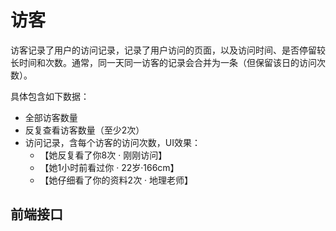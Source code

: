 # 访客

访客记录了用户的访问记录，记录了用户访问的页面，以及访问时间、是否停留较长时间和次数。通常，同一天同一访客的记录会合并为一条（但保留该日的访问次数）。

具体包含如下数据：

- 全部访客数量
- 反复查看访客数量（至少2次）
- 访问记录，含每个访客的访问次数，UI效果：
    - 【她反复看了你8次 · 刚刚访问】
    - 【她1小时前看过你 · 22岁·166cm】
    - 【她仔细看了你的资料2次 · 地理老师】

## 前端接口
